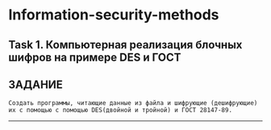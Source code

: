 # Information-security-methods
## Task 1. Компьютерная реализация блочных шифров на примере DES и ГОСТ

## ЗАДАНИЕ

```
Создать программы, читающие данные из файла и шифрующие (дешифрующие) их с помощью с помощью DES(двойной и тройной) и ГОСТ 28147-89.
```

---

